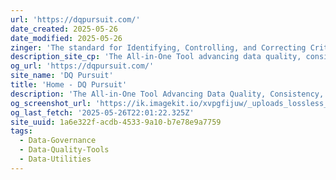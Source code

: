 ```yaml
---
url: 'https://dqpursuit.com/'
date_created: 2025-05-26
date_modified: 2025-05-26
zinger: 'The standard for Identifying, Controlling, and Correcting Critical Data'
description_site_cp: 'The All-in-One Tool advancing data quality, consistency, and governance with simplicity and precision.'
og_url: 'https://dqpursuit.com/'
site_name: 'DQ Pursuit'
title: 'Home - DQ Pursuit'
description: 'The All-in-One Tool Advancing Data Quality, Consistency, and Governance with Simplicity and Precision.'
og_screenshot_url: 'https://ik.imagekit.io/xvpgfijuw/_uploads_lossless_screenshots_20250527_DQPursuit_og_screenshot.jpeg'
og_last_fetch: '2025-05-26T22:01:22.325Z'
site_uuid: 1a6e322f-acdb-4533-9a10-b7e78e9a7759
tags:
  - Data-Governance
  - Data-Quality-Tools
  - Data-Utilities
---
```


